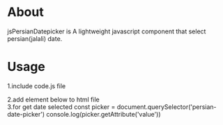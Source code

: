 # About

jsPersianDatepicker is A lightweight javascript component that select persian(jalali) date.

# Usage
1.include code.js file 
<script type="text/javascript" src="code.js"></script>
2.add element below to html file
 <persian-date-picker></persian-date-picker>
 <br />
3.for get date selected
    const picker  = document.querySelector('persian-date-picker')
    console.log(picker.getAttribute('value'))
